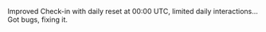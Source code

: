 Improved Check-in with daily reset at 00:00 UTC, limited daily interactions... Got bugs, fixing it.
